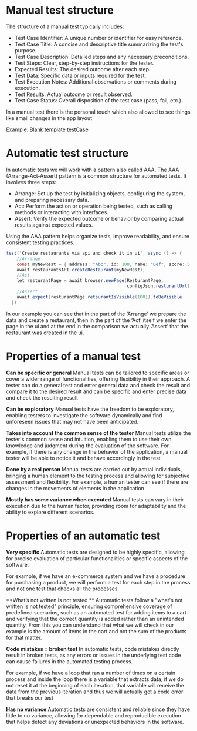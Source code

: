 # Manual test structure
The structure of a manual test typically includes:
- Test Case Identifier: A unique number or identifier for easy reference.
- Test Case Title: A concise and descriptive title summarizing the test's purpose.
- Test Case Description: Detailed steps and any necessary preconditions.
- Test Steps: Clear, step-by-step instructions for the tester.
- Expected Results: The desired outcome after each step.
- Test Data: Specific data or inputs required for the test.
- Test Execution Notes: Additional observations or comments during execution.
- Test Results: Actual outcome or result observed.
- Test Case Status: Overall disposition of the test case (pass, fail, etc.).

In a manual test there is the personal touch which also allowed to see things like small changes in the app layout

Example:
[Blank template testCase](https://docs.google.com/spreadsheets/d/1HISIeCP3Q_8IvqSgEV-UwMv7fqG12tUMKd_CnZvu35I/edit?usp=sharing)

# Automatic test structure
In automatic tests we will work with a pattern also called AAA.
The AAA (Arrange-Act-Assert) pattern is a common structure for automated tests. It involves three steps:
- Arrange: Set up the test by initializing objects, configuring the system, and preparing necessary data.
- Act: Perform the action or operation being tested, such as calling methods or interacting with interfaces.
- Assert: Verify the expected outcome or behavior by comparing actual results against expected values.

Using the AAA pattern helps organize tests, improve readability, and ensure consistent testing practices.
```java
test('Create restaurants via api and check it in ui', async () => {
    //Arrange
    const myNewRest = { address: "Abc", id: 100, name: "Def", score: 5 }
    await restaurantsAPI.createRestaurant(myNewRest);
    //Act
    let resturantPage = await browser.newPage(ResturantPage,
                                              configJson.resturantUrl)
    //Assert
    await expect(resturantPage.retsurantIsVisible(100)).toBeVisible
  })
```
In our example you can see that in the part of the ‘Arrange’ we prepare the data and create a restaurant, then in the part of the ‘Act’  itself we enter the page in the ui and at the end in the comparison we actually ‘Assert’  that the restaurant was created in the ui.
# Properties of a manual test 
**Can be specific or general**
Manual tests can be tailored to specific areas or cover a wider range of functionalities, offering flexibility in their approach.
A tester can do a general test and enter general data and check the result and compare it to the desired result and can be specific and enter precise data and check the resulting result

**Can be exploratory**
Manual tests have the freedom to be exploratory, enabling testers to investigate the software dynamically and find unforeseen issues that may not have been anticipated.

**Takes into account the common sense of the tester**
Manual tests utilize the tester's common sense and intuition, enabling them to use their own knowledge and judgment during the evaluation of the software.
For example, if there is any change in the behavior of the application, a manual tester will be able to notice it and behave accordingly in the test

**Done by a real person**
Manual tests are carried out by actual individuals, bringing a human element to the testing process and allowing for subjective assessment and flexibility.
For example, a human tester can see if there are changes in the movements of elements in the application

**Mostly has some variance when executed**
Manual tests can vary in their execution due to the human factor, providing room for adaptability and the ability to explore different scenarios.
# Properties of an automatic test
**Very specific**
Automatic tests are designed to be highly specific, allowing for precise evaluation of particular functionalities or specific aspects of the software.

For example, if we have an e-commerce system and we have a procedure for purchasing a product, we will perform a test for each step in the process and not one test that checks all the processes

**What’s not written is not tested **
Automatic tests follow a "what's not written is not tested" principle, ensuring comprehensive coverage of predefined scenarios, such as an automated test for adding items to a cart and verifying that the correct quantity is added rather than an unintended quantity, From this you can understand that what we will check in our example is the amount of items in the cart and not the sum of the products for that matter.

**Code mistakes = broken test**
In automatic tests, code mistakes directly result in broken tests, as any errors or issues in the underlying test code can cause failures in the automated testing process.

For example, if we have a loop that ran a number of times on a certain process and inside the loop there is a variable that extracts data, if we do not reset it at the beginning of each iteration, that variable will receive the data from the previous iteration and thus we will actually get a code error that breaks our test

**Has no variance**
Automatic tests are consistent and reliable since they have little to no variance, allowing for dependable and reproducible execution that helps detect any deviations or unexpected behaviors in the software.
